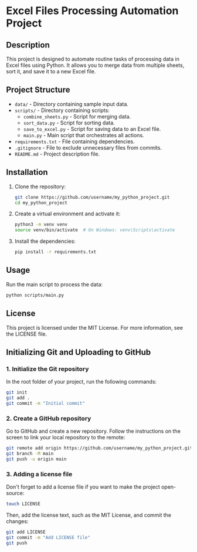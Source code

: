 # Excel Files Processing Automation Project

## Description
This project is designed to automate routine tasks of processing data in Excel files using Python. It allows you to merge data from multiple sheets, sort it, and save it to a new Excel file.

## Project Structure
- `data/` - Directory containing sample input data.
- `scripts/` - Directory containing scripts:
  - `combine_sheets.py` - Script for merging data.
  - `sort_data.py` - Script for sorting data.
  - `save_to_excel.py` - Script for saving data to an Excel file.
  - `main.py` - Main script that orchestrates all actions.
- `requirements.txt` - File containing dependencies.
- `.gitignore` - File to exclude unnecessary files from commits.
- `README.md` - Project description file.

## Installation
1. Clone the repository:
    ```bash
    git clone https://github.com/username/my_python_project.git
    cd my_python_project
    ```
2. Create a virtual environment and activate it:
    ```bash
    python3 -m venv venv
    source venv/bin/activate  # On Windows: venv\Scripts\activate
    ```
3. Install the dependencies:
    ```bash
    pip install -r requirements.txt
    ```

## Usage
Run the main script to process the data:
```bash
python scripts/main.py
```

## License
This project is licensed under the MIT License. For more information, see the LICENSE file.

## Initializing Git and Uploading to GitHub

### 1. Initialize the Git repository
In the root folder of your project, run the following commands:
```bash
git init
git add .
git commit -m "Initial commit"
```

### 2. Create a GitHub repository
Go to GitHub and create a new repository.
Follow the instructions on the screen to link your local repository to the remote:
```bash
git remote add origin https://github.com/username/my_python_project.git
git branch -M main
git push -u origin main
```

### 3. Adding a license file
Don't forget to add a license file if you want to make the project open-source:
```bash
touch LICENSE
```
Then, add the license text, such as the MIT License, and commit the changes:
```bash
git add LICENSE
git commit -m "Add LICENSE file"
git push
